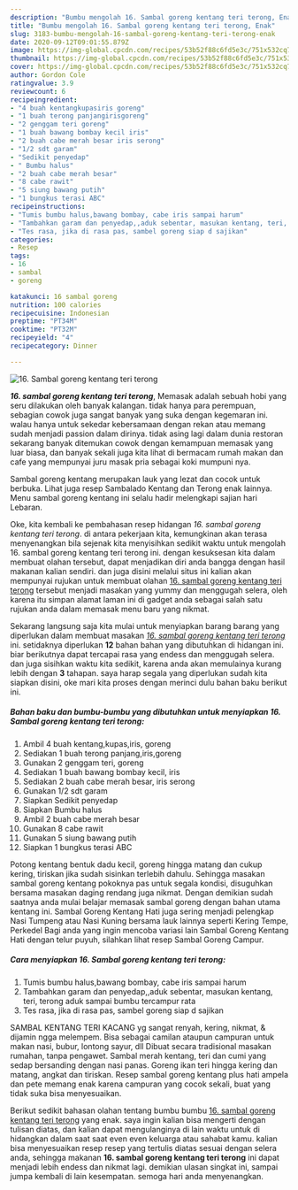 ```yaml
---
description: "Bumbu mengolah 16. Sambal goreng kentang teri terong, Enak"
title: "Bumbu mengolah 16. Sambal goreng kentang teri terong, Enak"
slug: 3183-bumbu-mengolah-16-sambal-goreng-kentang-teri-terong-enak
date: 2020-09-12T09:01:55.879Z
image: https://img-global.cpcdn.com/recipes/53b52f88c6fd5e3c/751x532cq70/16-sambal-goreng-kentang-teri-terong-foto-resep-utama.jpg
thumbnail: https://img-global.cpcdn.com/recipes/53b52f88c6fd5e3c/751x532cq70/16-sambal-goreng-kentang-teri-terong-foto-resep-utama.jpg
cover: https://img-global.cpcdn.com/recipes/53b52f88c6fd5e3c/751x532cq70/16-sambal-goreng-kentang-teri-terong-foto-resep-utama.jpg
author: Gordon Cole
ratingvalue: 3.9
reviewcount: 6
recipeingredient:
- "4 buah kentangkupasiris goreng"
- "1 buah terong panjangirisgoreng"
- "2 genggam teri goreng"
- "1 buah bawang bombay kecil iris"
- "2 buah cabe merah besar iris serong"
- "1/2 sdt garam"
- "Sedikit penyedap"
- " Bumbu halus"
- "2 buah cabe merah besar"
- "8 cabe rawit"
- "5 siung bawang putih"
- "1 bungkus terasi ABC"
recipeinstructions:
- "Tumis bumbu halus,bawang bombay, cabe iris sampai harum"
- "Tambahkan garam dan penyedap,,aduk sebentar, masukan kentang, teri, terong aduk sampai bumbu tercampur rata"
- "Tes rasa, jika di rasa pas, sambel goreng siap d sajikan"
categories:
- Resep
tags:
- 16
- sambal
- goreng

katakunci: 16 sambal goreng 
nutrition: 100 calories
recipecuisine: Indonesian
preptime: "PT34M"
cooktime: "PT32M"
recipeyield: "4"
recipecategory: Dinner

---
```



![16. Sambal goreng kentang teri terong](https://img-global.cpcdn.com/recipes/53b52f88c6fd5e3c/751x532cq70/16-sambal-goreng-kentang-teri-terong-foto-resep-utama.jpg)

<b><i>16. sambal goreng kentang teri terong</i></b>, Memasak adalah sebuah hobi yang seru dilakukan oleh banyak kalangan. tidak hanya para perempuan, sebagian cowok juga sangat banyak yang suka dengan kegemaran ini. walau hanya untuk sekedar kebersamaan dengan rekan atau memang sudah menjadi passion dalam dirinya. tidak asing lagi dalam dunia restoran sekarang banyak ditemukan cowok dengan kemampuan memasak yang luar biasa, dan banyak sekali juga kita lihat di bermacam rumah makan dan cafe yang mempunyai juru masak pria sebagai koki mumpuni nya.

Sambal goreng kentang merupakan lauk yang lezat dan cocok untuk berbuka. Lihat juga resep Sambalado Kentang dan Terong enak lainnya. Menu sambal goreng kentang ini selalu hadir melengkapi sajian hari Lebaran.

Oke, kita kembali ke pembahasan resep hidangan <i>16. sambal goreng kentang teri terong</i>. di antara pekerjaan kita, kemungkinan akan terasa menyenangkan bila sejenak kita menyisihkan sedikit waktu untuk mengolah 16. sambal goreng kentang teri terong ini. dengan kesuksesan kita dalam membuat olahan tersebut, dapat menjadikan diri anda bangga dengan hasil makanan kalian sendiri. dan juga disini melalui situs ini kalian akan mempunyai rujukan untuk membuat olahan <u>16. sambal goreng kentang teri terong</u> tersebut menjadi masakan yang yummy dan menggugah selera, oleh karena itu simpan alamat laman ini di gadget anda sebagai salah satu rujukan anda dalam memasak menu baru yang nikmat.


Sekarang langsung saja kita mulai untuk menyiapkan barang barang yang diperlukan dalam membuat masakan <u><i>16. sambal goreng kentang teri terong</i></u> ini. setidaknya diperlukan <b>12</b> bahan bahan yang dibutuhkan di hidangan ini. biar berikutnya dapat tercapai rasa yang endess dan menggugah selera. dan juga sisihkan waktu kita sedikit, karena anda akan memulainya kurang lebih dengan <b>3</b> tahapan. saya harap segala yang diperlukan sudah kita siapkan disini, oke mari kita proses dengan merinci dulu bahan baku berikut ini.

<!--inarticleads1-->

##### Bahan baku dan bumbu-bumbu yang dibutuhkan untuk menyiapkan 16. Sambal goreng kentang teri terong:

1. Ambil 4 buah kentang,kupas,iris, goreng
1. Sediakan 1 buah terong panjang,iris,goreng
1. Gunakan 2 genggam teri, goreng
1. Sediakan 1 buah bawang bombay kecil, iris
1. Sediakan 2 buah cabe merah besar, iris serong
1. Gunakan 1/2 sdt garam
1. Siapkan Sedikit penyedap
1. Siapkan  Bumbu halus
1. Ambil 2 buah cabe merah besar
1. Gunakan 8 cabe rawit
1. Gunakan 5 siung bawang putih
1. Siapkan 1 bungkus terasi ABC


Potong kentang bentuk dadu kecil, goreng hingga matang dan cukup kering, tiriskan jika sudah sisinkan terlebih dahulu. Sehingga masakan sambal goreng kentang pokoknya pas untuk segala kondisi, disuguhkan bersama masakan daging rendang juga nikmat. Dengan demikian sudah saatnya anda mulai belajar memasak sambal goreng dengan bahan utama kentang ini. Sambal Goreng Kentang Hati juga sering menjadi pelengkap Nasi Tumpeng atau Nasi Kuning bersama lauk lainnya seperti Kering Tempe, Perkedel Bagi anda yang ingin mencoba variasi lain Sambal Goreng Kentang Hati dengan telur puyuh, silahkan lihat resep Sambal Goreng Campur. 

<!--inarticleads2-->

##### Cara menyiapkan 16. Sambal goreng kentang teri terong:

1. Tumis bumbu halus,bawang bombay, cabe iris sampai harum
1. Tambahkan garam dan penyedap,,aduk sebentar, masukan kentang, teri, terong aduk sampai bumbu tercampur rata
1. Tes rasa, jika di rasa pas, sambel goreng siap d sajikan


SAMBAL KENTANG TERI KACANG yg sangat renyah, kering, nikmat, &amp; dijamin ngga melempem. Bisa sebagai camilan ataupun campuran untuk makan nasi, bubur, lontong sayur, dll Dibuat secara tradisional masakan rumahan, tanpa pengawet. Sambal merah kentang, teri dan cumi yang sedap bersanding dengan nasi panas. Goreng ikan teri hingga kering dan matang, angkat dan tiriskan. Resep sambal goreng kentang plus hati ampela dan pete memang enak karena campuran yang cocok sekali, buat yang tidak suka bisa menyesuaikan. 

Berikut sedikit bahasan olahan tentang bumbu bumbu <u>16. sambal goreng kentang teri terong</u> yang enak. saya ingin kalian bisa mengerti dengan tulisan diatas, dan kalian dapat mengulanginya di lain waktu untuk di hidangkan dalam saat saat even even keluarga atau sahabat kamu. kalian bisa menyesuaikan resep resep yang tertulis diatas sesuai dengan selera anda, sehingga makanan <b>16. sambal goreng kentang teri terong</b> ini dapat menjadi lebih endess dan nikmat lagi. demikian ulasan singkat ini, sampai jumpa kembali di lain kesempatan. semoga hari anda menyenangkan.
